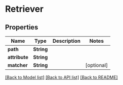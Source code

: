 # Retriever

## Properties
Name | Type | Description | Notes
------------ | ------------- | ------------- | -------------
**path** | **String** |  | 
**attribute** | **String** |  | 
**matcher** | **String** |  | [optional] 

[[Back to Model list]](../README.md#documentation-for-models) [[Back to API list]](../README.md#documentation-for-api-endpoints) [[Back to README]](../README.md)


